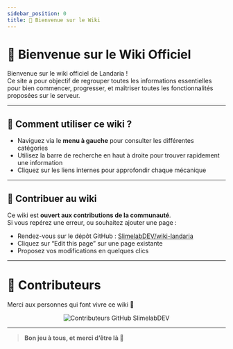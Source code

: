 ```yaml
---
sidebar_position: 0
title: 👋 Bienvenue sur le Wiki
---
```


# 👋 Bienvenue sur le Wiki Officiel

Bienvenue sur le wiki officiel de Landaria !  
Ce site a pour objectif de regrouper toutes les informations essentielles pour bien commencer, progresser, et maîtriser toutes les fonctionnalités proposées sur le serveur.

---

## 📖 Comment utiliser ce wiki ?

- Naviguez via le **menu à gauche** pour consulter les différentes catégories
- Utilisez la barre de recherche en haut à droite pour trouver rapidement une information
- Cliquez sur les liens internes pour approfondir chaque mécanique

---

## 🧠 Contribuer au wiki

Ce wiki est **ouvert aux contributions de la communauté**.  
Si vous repérez une erreur, ou souhaitez ajouter une page :

- Rendez-vous sur le dépôt GitHub : [SlimelabDEV/wiki-landaria](https://github.com/SlimelabDEV/wiki-landaria)
- Cliquez sur “Edit this page” sur une page existante
- Proposez vos modifications en quelques clics

---

# 🙌 Contributeurs

Merci aux personnes qui font vivre ce wiki 💚  

<p align="center">
  <img src="https://contrib.rocks/image?repo=SlimelabDEV/wiki-landaria" alt="Contributeurs GitHub SlimelabDEV" />
</p>

---

> **Bon jeu à tous, et merci d’être là 💚**

